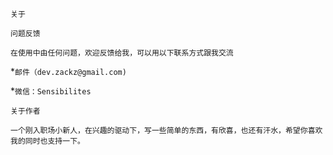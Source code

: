 `关于`

`问题反馈`

`在使用中由任何问题，欢迎反馈给我，可以用以下联系方式跟我交流`

*`邮件（dev.zackz@gmail.com)`

*`微信：Sensibilites`

`关于作者`

```
一个刚入职场小新人，在兴趣的驱动下，写一些简单的东西，有欣喜，也还有汗水，希望你喜欢我的同时也支持一下。
```
